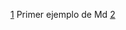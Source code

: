 [1](https://es.wikipedia.org/wiki/Markdown)
Primer ejemplo de Md
[2](https://es.wikipedia.org/wiki/Markdown)